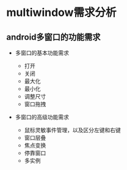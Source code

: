# multiwindow需求分析

## android多窗口的功能需求

  - 多窗口的基本功能需求
    - 打开
    - 关闭
    - 最大化
    - 最小化
    - 调整尺寸
    - 窗口拖拽
    
  - 多窗口的高级功能需求
    - 鼠标灵敏事件管理，以及区分左键和右键
    - 窗口层叠
    - 焦点变换
    - 停靠窗口
    - 多实例
